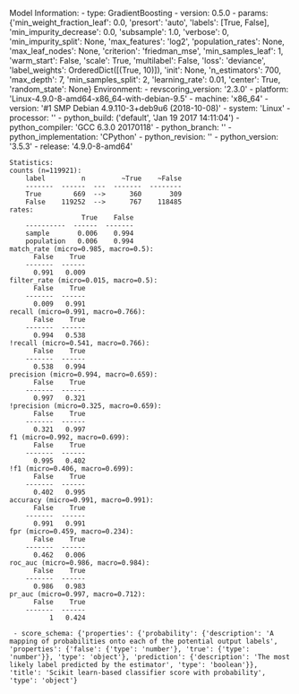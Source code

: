 Model Information:
	 - type: GradientBoosting
	 - version: 0.5.0
	 - params: {'min_weight_fraction_leaf': 0.0, 'presort': 'auto', 'labels': [True, False], 'min_impurity_decrease': 0.0, 'subsample': 1.0, 'verbose': 0, 'min_impurity_split': None, 'max_features': 'log2', 'population_rates': None, 'max_leaf_nodes': None, 'criterion': 'friedman_mse', 'min_samples_leaf': 1, 'warm_start': False, 'scale': True, 'multilabel': False, 'loss': 'deviance', 'label_weights': OrderedDict([(True, 10)]), 'init': None, 'n_estimators': 700, 'max_depth': 7, 'min_samples_split': 2, 'learning_rate': 0.01, 'center': True, 'random_state': None}
	Environment:
	 - revscoring_version: '2.3.0'
	 - platform: 'Linux-4.9.0-8-amd64-x86_64-with-debian-9.5'
	 - machine: 'x86_64'
	 - version: '#1 SMP Debian 4.9.110-3+deb9u6 (2018-10-08)'
	 - system: 'Linux'
	 - processor: ''
	 - python_build: ('default', 'Jan 19 2017 14:11:04')
	 - python_compiler: 'GCC 6.3.0 20170118'
	 - python_branch: ''
	 - python_implementation: 'CPython'
	 - python_revision: ''
	 - python_version: '3.5.3'
	 - release: '4.9.0-8-amd64'
	
	Statistics:
	counts (n=119921):
		label         n         ~True    ~False
		-------  ------  ---  -------  --------
		True        669  -->      360       309
		False    119252  -->      767    118485
	rates:
		              True    False
		----------  ------  -------
		sample       0.006    0.994
		population   0.006    0.994
	match_rate (micro=0.985, macro=0.5):
		  False    True
		-------  ------
		  0.991   0.009
	filter_rate (micro=0.015, macro=0.5):
		  False    True
		-------  ------
		  0.009   0.991
	recall (micro=0.991, macro=0.766):
		  False    True
		-------  ------
		  0.994   0.538
	!recall (micro=0.541, macro=0.766):
		  False    True
		-------  ------
		  0.538   0.994
	precision (micro=0.994, macro=0.659):
		  False    True
		-------  ------
		  0.997   0.321
	!precision (micro=0.325, macro=0.659):
		  False    True
		-------  ------
		  0.321   0.997
	f1 (micro=0.992, macro=0.699):
		  False    True
		-------  ------
		  0.995   0.402
	!f1 (micro=0.406, macro=0.699):
		  False    True
		-------  ------
		  0.402   0.995
	accuracy (micro=0.991, macro=0.991):
		  False    True
		-------  ------
		  0.991   0.991
	fpr (micro=0.459, macro=0.234):
		  False    True
		-------  ------
		  0.462   0.006
	roc_auc (micro=0.986, macro=0.984):
		  False    True
		-------  ------
		  0.986   0.983
	pr_auc (micro=0.997, macro=0.712):
		  False    True
		-------  ------
		      1   0.424
	
	 - score_schema: {'properties': {'probability': {'description': 'A mapping of probabilities onto each of the potential output labels', 'properties': {'false': {'type': 'number'}, 'true': {'type': 'number'}}, 'type': 'object'}, 'prediction': {'description': 'The most likely label predicted by the estimator', 'type': 'boolean'}}, 'title': 'Scikit learn-based classifier score with probability', 'type': 'object'}

